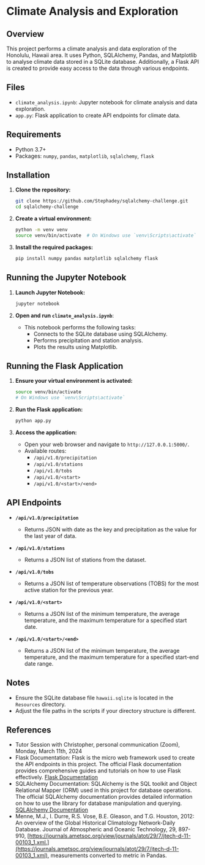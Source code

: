 # Climate Analysis and Exploration

## Overview

This project performs a climate analysis and data exploration of the Honolulu, Hawaii area. It uses Python, SQLAlchemy, Pandas, and Matplotlib to analyse climate data stored in a SQLite database. Additionally, a Flask API is created to provide easy access to the data through various endpoints.

## Files

- `climate_analysis.ipynb`: Jupyter notebook for climate analysis and data exploration.
- `app.py`: Flask application to create API endpoints for climate data.

## Requirements

- Python 3.7+
- Packages: `numpy`, `pandas`, `matplotlib`, `sqlalchemy`, `flask`

## Installation

1. **Clone the repository:**
    ```bash
    git clone https://github.com/Stephadey/sqlalchemy-challenge.git
    cd sqlalchemy-challenge
    ```

2. **Create a virtual environment:**
    ```bash
    python -m venv venv
    source venv/bin/activate  # On Windows use `venv\Scripts\activate`
    ```

3. **Install the required packages:**
    ```bash
    pip install numpy pandas matplotlib sqlalchemy flask
    ```

## Running the Jupyter Notebook

1. **Launch Jupyter Notebook:**
    ```bash
    jupyter notebook
    ```

2. **Open and run `climate_analysis.ipynb`**:
    - This notebook performs the following tasks:
        - Connects to the SQLite database using SQLAlchemy.
        - Performs precipitation and station analysis.
        - Plots the results using Matplotlib.

## Running the Flask Application

1. **Ensure your virtual environment is activated:**
    ```bash
    source venv/bin/activate  
    # On Windows use `venv\Scripts\activate`
    ```

2. **Run the Flask application:**
    ```bash
    python app.py
    ```

3. **Access the application:**
    - Open your web browser and navigate to `http://127.0.0.1:5000/`.
    - Available routes:
        - `/api/v1.0/precipitation`
        - `/api/v1.0/stations`
        - `/api/v1.0/tobs`
        - `/api/v1.0/<start>`
        - `/api/v1.0/<start>/<end>`

## API Endpoints

- **`/api/v1.0/precipitation`**
    - Returns JSON with date as the key and precipitation as the value for the last year of data.

- **`/api/v1.0/stations`**
    - Returns a JSON list of stations from the dataset.

- **`/api/v1.0/tobs`**
    - Returns a JSON list of temperature observations (TOBS) for the most active station for the previous year.

- **`/api/v1.0/<start>`**
    - Returns a JSON list of the minimum temperature, the average temperature, and the maximum temperature for a specified start date.

- **`/api/v1.0/<start>/<end>`**
    - Returns a JSON list of the minimum temperature, the average temperature, and the maximum temperature for a specified start-end date range.

## Notes

- Ensure the SQLite database file `hawaii.sqlite` is located in the `Resources` directory.
- Adjust the file paths in the scripts if your directory structure is different.

## References

- Tutor Session with Christopher, personal communication (Zoom), Monday, March 11th, 2024
- Flask Documentation: Flask is the micro web framework used to create the API endpoints in this project. The official Flask documentation provides comprehensive guides and tutorials on how to use Flask effectively. [Flask Documentation](https://flask.palletsprojects.com/) 
- SQLAlchemy Documentation: SQLAlchemy is the SQL toolkit and Object Relational Mapper (ORM) used in this project for database operations. The official SQLAlchemy documentation provides detailed information on how to use the library for database manipulation and querying. [SQLAlchemy Documentation](https://docs.sqlalchemy.org/)
- Menne, M.J., I. Durre, R.S. Vose, B.E. Gleason, and T.G. Houston, 2012: An overview of the Global Historical Climatology Network-Daily Database. Journal of Atmospheric and Oceanic Technology, 29, 897-910, [https://journals.ametsoc.org/view/journals/atot/29/7/jtech-d-11-00103_1.xml.](https://journals.ametsoc.org/view/journals/atot/29/7/jtech-d-11-00103_1.xml), measurements converted to metric in Pandas.
